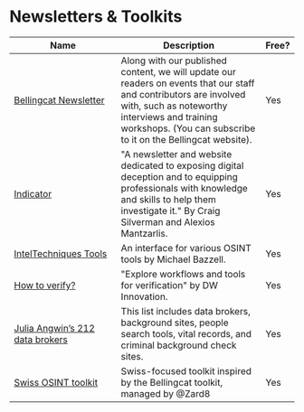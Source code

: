 # Newsletters & Toolkits

<table><thead><tr><th width="205">Name</th><th width="322">Description</th><th>Free?</th></tr></thead><tbody><tr><td><a href="https://www.bellingcat.com/">Bellingcat Newsletter</a></td><td>Along with our published content, we will update our readers on events that our staff and contributors are involved with, such as noteworthy interviews and training workshops. (You can subscribe to it on the Bellingcat website).</td><td>Yes</td></tr><tr><td><a href="https://indicator.media/">Indicator</a></td><td>"A newsletter and website dedicated to exposing digital deception and to equipping professionals with knowledge and skills to help them investigate it." By Craig Silverman and Alexios Mantzarlis.</td><td>Yes</td></tr><tr><td><a href="https://inteltechniques.com/tools/index.html">IntelTechniques Tools</a></td><td>An interface for various OSINT tools by Michael Bazzell.</td><td>Yes</td></tr><tr><td><a href="https://www.howtoverify.info/">How to verify?</a></td><td>"Explore workflows and tools for verification" by DW Innovation.</td><td>Yes</td></tr><tr><td><a href="https://docs.google.com/spreadsheets/d/1nDWmjCBvQE6N1TDv6RvAjo6oeSCRCIiWjG7502OG48I/edit#gid=1243681278">Julia Angwin’s 212 data brokers</a></td><td>This list includes data brokers, background sites, people search tools, vital records, and criminal background check sites.</td><td>Yes</td></tr><tr><td><a href="https://docs.google.com/spreadsheets/d/1LHP3gfppDBBPENffw9R7FrhpRxhmP0UhaLiklbQN7tA/edit#gid=1477551373">Swiss OSINT toolkit</a></td><td>Swiss-focused toolkit inspired by the Bellingcat toolkit, managed by @Zard8</td><td>Yes</td></tr></tbody></table>

